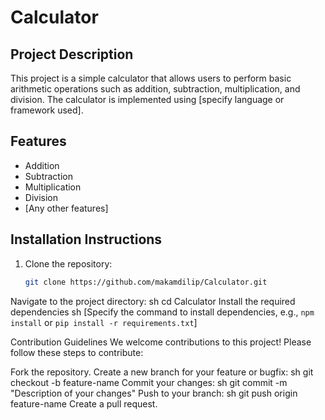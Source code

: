 # Calculator

## Project Description
This project is a simple calculator that allows users to perform basic arithmetic operations such as addition, subtraction, multiplication, and division. The calculator is implemented using [specify language or framework used].

## Features
- Addition
- Subtraction
- Multiplication
- Division
- [Any other features]

## Installation Instructions
1. Clone the repository:
   ```sh
   git clone https://github.com/makamdilip/Calculator.git

Navigate to the project directory:
sh
cd Calculator
Install the required dependencies
sh
[Specify the command to install dependencies, e.g., `npm install` or `pip install -r requirements.txt`]

Contribution Guidelines
We welcome contributions to this project! Please follow these steps to contribute:

Fork the repository.
Create a new branch for your feature or bugfix:
sh
git checkout -b feature-name
Commit your changes:
sh
git commit -m "Description of your changes"
Push to your branch:
sh
git push origin feature-name
Create a pull request.
